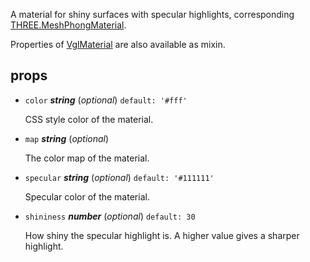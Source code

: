 A material for shiny surfaces with specular highlights,
corresponding [THREE.MeshPhongMaterial](https://threejs.org/docs/index.html#api/materials/MeshPhongMaterial).

Properties of [VglMaterial](vgl-material) are also available as mixin. 

## props 

- `color` ***string*** (*optional*) `default: '#fff'` 

  CSS style color of the material. 

- `map` ***string*** (*optional*) 

  The color map of the material. 

- `specular` ***string*** (*optional*) `default: '#111111'` 

  Specular color of the material. 

- `shininess` ***number*** (*optional*) `default: 30` 

  How shiny the specular highlight is. A higher value gives a sharper highlight. 

